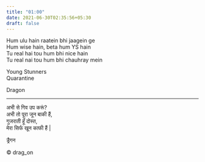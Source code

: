 ```yaml
---
title: "01:00"
date: 2021-06-30T02:35:56+05:30
draft: false
---
```


Hum ulu hain raatein bhi jaagein ge  
Hum wise hain, beta hum YS hain  
Tu real hai tou hum bhi nice hain  
Tu real nai tou hum bhi chauhray mein  

Young Stunners  
Quarantine  

Dragon  

---

अभी से गिव उप करूं?  
अभी तो पूरा जून बाकी हैं,  
गुजराती हूँ दोस्त,  
मेरा सिर्फ खून काफी हैं |  

ड्रैगन

© drag_on